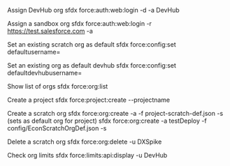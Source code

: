 Assign DevHub org
    sfdx force:auth:web:login -d -a DevHub

Assign a sandbox org
    sfdx force:auth:web:login -r https://test.salesforce.com -a <FullSandbox>

Set an existing scratch org as default
    sfdx force:config:set defaultusername=<username>

Set an existing org as default devhub
    sfdx force:config:set defaultdevhubusername=<username>

Show list of orgs
    sfdx force:org:list

Create a project
    sfdx force:project:create --projectname <mywork>

Create a scratch org
    sfdx force:org:create -a <aliasname> -f project-scratch-def.json -s (sets as default org for project)
    sfdx force:org:create -a testDeploy -f config/EconScratchOrgDef.json -s

Delete a scratch org
    sfdx force:org:delete -u DXSpike

Check org limits
    sfdx force:limits:api:display -u DevHub